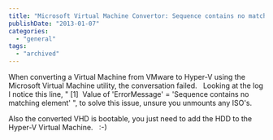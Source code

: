 ```yaml
---
title: "Microsoft Virtual Machine Convertor: Sequence contains no matching element"
publishDate: "2013-01-07"
categories: 
  - "general"
tags:
  - "archived"
---
```


When converting a Virtual Machine from VMware to Hyper-V using the Microsoft Virtual Machine utility, the conversation failed.   Looking at the log I notice this line, " \[1\]  Value of 'ErrorMessage' = 'Sequence contains no matching element' ", to solve this issue, unsure you unmounts any ISO's.

Also the converted VHD is bootable, you just need to add the HDD to the Hyper-V Virtual Machine.   :-)
